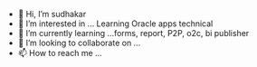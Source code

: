 - 👋 Hi, I’m sudhakar
- 👀 I’m interested in ... Learning Oracle apps technical
- 🌱 I’m currently learning ...forms, report, P2P, o2c, bi publisher
- 💞️ I’m looking to collaborate on ...
- 📫 How to reach me ...

<!---
Ksudhakar2k11/Ksudhakar2k11 is a ✨ special ✨ repository because its `README.md` (this file) appears on your GitHub profile.
You can click the Preview link to take a look at your changes.
--->
